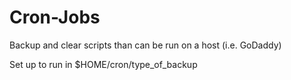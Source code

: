 # Cron-Jobs
Backup and clear scripts than can be run on a host (i.e. GoDaddy)

Set up to run in $HOME/cron/type_of_backup
